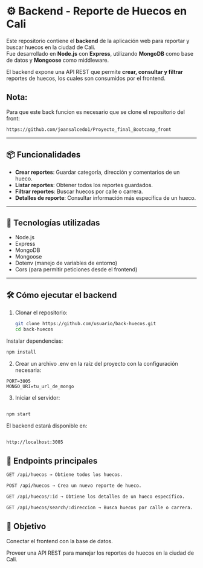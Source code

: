 # ⚙ Backend - Reporte de Huecos en Cali

Este repositorio contiene el **backend** de la aplicación web para reportar y buscar huecos en la ciudad de Cali.  
Fue desarrollado en **Node.js** con **Express**, utilizando **MongoDB** como base de datos y **Mongoose** como middleware.

El backend expone una API REST que permite **crear, consultar y filtrar** reportes de huecos, los cuales son consumidos por el frontend.

## Nota:
Para que este back funcion es necesario que se clone el repositorio del front:
```bash
https://github.com/joansalcedo1/Proyecto_final_Bootcamp_front
```
---

## 📦 Funcionalidades
- **Crear reportes**: Guardar categoría, dirección y comentarios de un hueco.
- **Listar reportes**: Obtener todos los reportes guardados.
- **Filtrar reportes**: Buscar huecos por calle o carrera.
- **Detalles de reporte**: Consultar información más específica de un hueco.

---

## 🚀 Tecnologías utilizadas
- Node.js
- Express
- MongoDB
- Mongoose
- Dotenv (manejo de variables de entorno)
- Cors (para permitir peticiones desde el frontend)

---

## 🛠 Cómo ejecutar el backend

1. Clonar el repositorio:
   ```bash
   git clone https://github.com/usuario/back-huecos.git
   cd back-huecos
Instalar dependencias:

```bash
npm install
```
2. Crear un archivo .env en la raíz del proyecto con la configuración necesaria:

```env
PORT=3005
MONGO_URI=tu_url_de_mongo
```
3. Iniciar el servidor:

```bash

npm start
```
El backend estará disponible en:

```bash

http://localhost:3005
```

## 📌 Endpoints principales

```bash
GET /api/huecos → Obtiene todos los huecos.

POST /api/huecos → Crea un nuevo reporte de hueco.

GET /api/huecos/:id → Obtiene los detalles de un hueco específico.

GET /api/huecos/search/:direccion → Busca huecos por calle o carrera.
```

## 🎯 Objetivo
Conectar el frontend con la base de datos.

Proveer una API REST para manejar los reportes de huecos en la ciudad de Cali.
